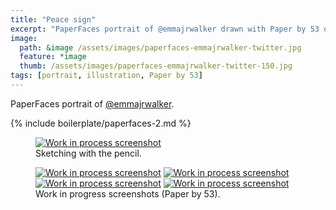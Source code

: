 ```yaml
---
title: "Peace sign"
excerpt: "PaperFaces portrait of @emmajrwalker drawn with Paper by 53 on an iPad."
image: 
  path: &image /assets/images/paperfaces-emmajrwalker-twitter.jpg 
  feature: *image
  thumb: /assets/images/paperfaces-emmajrwalker-twitter-150.jpg
tags: [portrait, illustration, Paper by 53]
---
```


PaperFaces portrait of <a href="http://twitter.com/emmajrwalker">@emmajrwalker</a>.

{% include boilerplate/paperfaces-2.md %}

<figure>
	<a href="{{ site.url }}/assets/images/paperfaces-emmajrwalker-process-1-lg.jpg"><img src="{{ site.url }}/assets/images/paperfaces-emmajrwalker-process-1-750.jpg" alt="Work in process screenshot"></a>
	<figcaption>Sketching with the pencil.</figcaption>
</figure>

<figure class="half">
	<a href="{{ site.url }}/assets/images/paperfaces-emmajrwalker-process-2-lg.jpg"><img src="{{ site.url }}/assets/images/paperfaces-emmajrwalker-process-2-600.jpg" alt="Work in process screenshot"></a>
	<a href="{{ site.url }}/assets/images/paperfaces-emmajrwalker-process-3-lg.jpg"><img src="{{ site.url }}/assets/images/paperfaces-emmajrwalker-process-3-600.jpg" alt="Work in process screenshot"></a>
	<a href="{{ site.url }}/assets/images/paperfaces-emmajrwalker-process-4-lg.jpg"><img src="{{ site.url }}/assets/images/paperfaces-emmajrwalker-process-4-600.jpg" alt="Work in process screenshot"></a>
	<a href="{{ site.url }}/assets/images/paperfaces-emmajrwalker-process-5-lg.jpg"><img src="{{ site.url }}/assets/images/paperfaces-emmajrwalker-process-5-600.jpg" alt="Work in process screenshot"></a>
	<figcaption>Work in progress screenshots (Paper by 53).</figcaption>
</figure>
